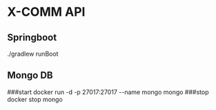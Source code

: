 # X-COMM API
## Springboot
./gradlew runBoot

## Mongo DB
###start
docker run -d -p 27017:27017 --name mongo mongo
###stop
docker stop mongo